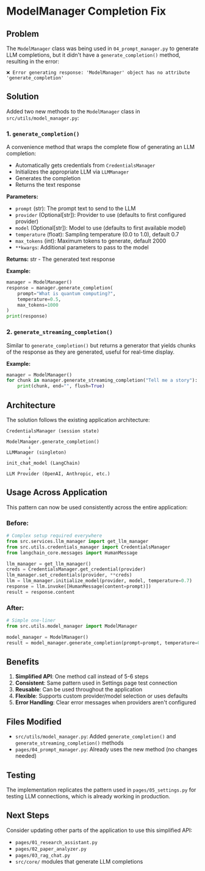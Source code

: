 # ModelManager Completion Fix

## Problem
The `ModelManager` class was being used in `04_prompt_manager.py` to generate LLM completions, but it didn't have a `generate_completion()` method, resulting in the error:
```
❌ Error generating response: 'ModelManager' object has no attribute 'generate_completion'
```

## Solution
Added two new methods to the `ModelManager` class in `src/utils/model_manager.py`:

### 1. `generate_completion()`
A convenience method that wraps the complete flow of generating an LLM completion:
- Automatically gets credentials from `CredentialsManager`
- Initializes the appropriate LLM via `LLMManager`
- Generates the completion
- Returns the text response

**Parameters:**
- `prompt` (str): The prompt text to send to the LLM
- `provider` (Optional[str]): Provider to use (defaults to first configured provider)
- `model` (Optional[str]): Model to use (defaults to first available model)
- `temperature` (float): Sampling temperature (0.0 to 1.0), default 0.7
- `max_tokens` (int): Maximum tokens to generate, default 2000
- `**kwargs`: Additional parameters to pass to the model

**Returns:** str - The generated text response

**Example:**
```python
manager = ModelManager()
response = manager.generate_completion(
    prompt="What is quantum computing?",
    temperature=0.5,
    max_tokens=1000
)
print(response)
```

### 2. `generate_streaming_completion()`
Similar to `generate_completion()` but returns a generator that yields chunks of the response as they are generated, useful for real-time display.

**Example:**
```python
manager = ModelManager()
for chunk in manager.generate_streaming_completion("Tell me a story"):
    print(chunk, end="", flush=True)
```

## Architecture
The solution follows the existing application architecture:

```
CredentialsManager (session state)
        ↓
ModelManager.generate_completion()
        ↓
LLMManager (singleton)
        ↓
init_chat_model (LangChain)
        ↓
LLM Provider (OpenAI, Anthropic, etc.)
```

## Usage Across Application
This pattern can now be used consistently across the entire application:

### Before:
```python
# Complex setup required everywhere
from src.services.llm_manager import get_llm_manager
from src.utils.credentials_manager import CredentialsManager
from langchain_core.messages import HumanMessage

llm_manager = get_llm_manager()
creds = CredentialsManager.get_credential(provider)
llm_manager.set_credentials(provider, **creds)
llm = llm_manager.initialize_model(provider, model, temperature=0.7)
response = llm.invoke([HumanMessage(content=prompt)])
result = response.content
```

### After:
```python
# Simple one-liner
from src.utils.model_manager import ModelManager

model_manager = ModelManager()
result = model_manager.generate_completion(prompt=prompt, temperature=0.7)
```

## Benefits
1. **Simplified API**: One method call instead of 5-6 steps
2. **Consistent**: Same pattern used in Settings page test connection
3. **Reusable**: Can be used throughout the application
4. **Flexible**: Supports custom provider/model selection or uses defaults
5. **Error Handling**: Clear error messages when providers aren't configured

## Files Modified
- `src/utils/model_manager.py`: Added `generate_completion()` and `generate_streaming_completion()` methods
- `pages/04_prompt_manager.py`: Already uses the new method (no changes needed)

## Testing
The implementation replicates the pattern used in `pages/05_settings.py` for testing LLM connections, which is already working in production.

## Next Steps
Consider updating other parts of the application to use this simplified API:
- `pages/01_research_assistant.py`
- `pages/02_paper_analyzer.py`
- `pages/03_rag_chat.py`
- `src/core/` modules that generate LLM completions
